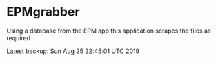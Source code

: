 # EPMgrabber
Using a database from the EPM app this application scrapes the files as required


Latest backup: Sun Aug 25 22:45:01 UTC 2019
